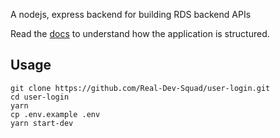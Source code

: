 A nodejs, express backend for building RDS backend APIs

Read the [docs](https://docs.google.com/document/d/1QT-f0w5G5xrfocNCPOd-ZZaKSLjru_7ACbYaoLtj15E/edit) to understand how the application is structured.

## Usage

    git clone https://github.com/Real-Dev-Squad/user-login.git
    cd user-login
    yarn
    cp .env.example .env
    yarn start-dev
